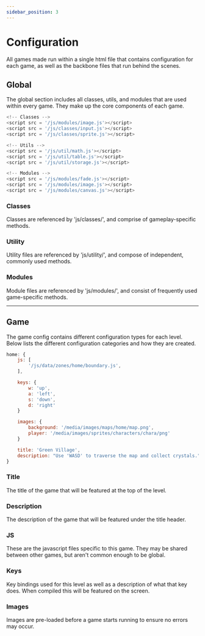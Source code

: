 ```yaml
---
sidebar_position: 3
---
```


# Configuration

All games made run within a single html file that contains configuration for each game, as well as the backbone files that run behind the scenes.

## Global

The global section includes all classes, utils, and modules that are used within every game. They make up the core components of each game. 

```js
<!-- Classes -->
<script src = '/js/modules/image.js'></script>
<script src = '/js/classes/input.js'></script>
<script src = '/js/classes/sprite.js'></script>

<!-- Utils -->
<script src = '/js/util/math.js'></script>
<script src = '/js/util/table.js'></script>
<script src = '/js/util/storage.js'></script>

<!-- Modules -->
<script src = '/js/modules/fade.js'></script>
<script src = '/js/modules/image.js'></script>
<script src = '/js/modules/canvas.js'></script>
```

### Classes
Classes are referenced by 'js/classes/', and comprise of gameplay-specific methods.

### Utility
Utility files are referenced by 'js/utility/', and compose of independent, commonly used methods.

### Modules
Module files are referenced by 'js/modules/', and consist of frequently used game-specific methods.

---

## Game

The game config contains different configuration types for each level. Below lists the different configuration categories and how they are created.

```js
home: {
    js: [
        '/js/data/zones/home/boundary.js',
    ],

    keys: {
        w: 'up',
        a: 'left',
        s: 'down',
        d: 'right'
    }

    images: {
        background: '/media/images/maps/home/map.png',
        player: '/media/images/sprites/characters/chara/png'
    }

    title: 'Green Village',
    description: "Use 'WASD' to traverse the map and collect crystals."
}
```

### Title

The title of the game that will be featured at the top of the level.

### Description
The description of the game that will be featured under the title header.

### JS
These are the javascript files specific to this game. They may be shared between other games, but aren't common enough to be global.

### Keys
Key bindings used for this level as well as a description of what that key does. When compiled this will be featured on the screen.

### Images
Images are pre-loaded before a game starts running to ensure no errors may occur. 


